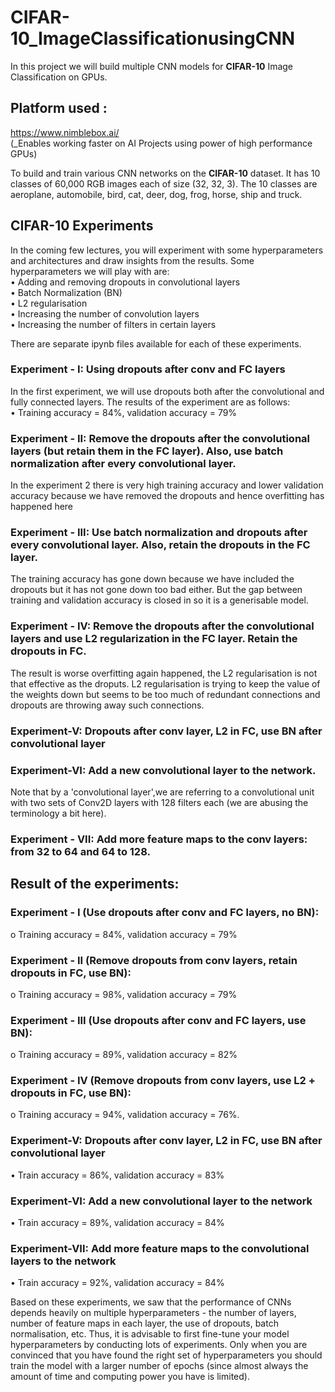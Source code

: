 # CIFAR-10_ImageClassificationusingCNN
In this project we will build multiple CNN models for **CIFAR-10** Image Classification on GPUs.

## Platform used :
https://www.nimblebox.ai/  
(_Enables working faster on AI Projects using power of high performance GPUs)

To build and train various CNN networks on the **CIFAR-10** dataset. It has 10 classes of 60,000 RGB images each of size (32, 32, 3). The 10 classes are aeroplane, automobile, bird, cat, deer, dog, frog, horse, ship and truck.

## CIFAR-10 Experiments  
In the coming few lectures, you will experiment with some hyperparameters and architectures and draw insights from the results. Some hyperparameters we will play with are:  
•	Adding and removing dropouts in convolutional layers  
•	Batch Normalization (BN)  
•	L2 regularisation  
•	Increasing the number of convolution layers  
•	Increasing the number of filters in certain layers     

There are separate ipynb files available for each of these experiments.  
 
### Experiment - I: Using dropouts after conv and FC layers  
In the first experiment, we will use dropouts both after the convolutional and fully connected layers. 
The results of the experiment are as follows:    
•	Training accuracy =  84%, validation accuracy = 79%

### Experiment - II: Remove the dropouts after the convolutional layers (but retain them in the FC layer). Also, use batch normalization after every convolutional layer.    
In the experiment 2 there is very high training accuracy and lower validation accuracy because we have removed the dropouts and hence overfitting has happened here  

### Experiment - III: Use batch normalization and dropouts after every convolutional layer. Also, retain the dropouts in the FC layer.  
The training accuracy has gone down because we have included the dropouts but it has not gone down too bad either. But the gap between training and validation accuracy is closed in so it is a generisable model.   

### Experiment - IV: Remove the dropouts after the convolutional layers and use L2 regularization in the FC layer. Retain the dropouts in FC.  
The result is worse overfitting again happened, the L2 regularisation is not that effective as the droputs. L2 regularisation is trying to keep the value of the weights down but seems to be too much of redundant connections and dropouts are throwing away such connections.  
### Experiment-V: Dropouts after conv layer, L2 in FC, use BN after convolutional layer  

### Experiment-VI: Add a new convolutional layer to the network. 
Note that by a 'convolutional layer',we are referring to a convolutional unit with two sets of Conv2D layers with 128 filters each (we are abusing the terminology a bit here).   

### Experiment - VII: Add more feature maps to the conv layers: from 32 to 64 and 64 to 128.    

## Result of the experiments:  
  
### Experiment - I (Use dropouts after conv and FC layers, no BN):   
o	Training accuracy =  84%, validation accuracy  =  79%  
### Experiment - II (Remove dropouts from conv layers, retain dropouts in FC, use BN):   
o	Training accuracy =  98%, validation accuracy  =  79%  
### Experiment - III (Use dropouts after conv and FC layers, use BN):  
o	Training accuracy =  89%, validation accuracy  =  82%  
### Experiment - IV (Remove dropouts from conv layers, use L2 + dropouts in FC, use BN):  
o	Training accuracy = 94%, validation accuracy = 76%.   
### Experiment-V: Dropouts after conv layer, L2 in FC, use BN after convolutional layer  
•	Train accuracy =  86%, validation accuracy = 83%  
### Experiment-VI: Add a new convolutional layer to the network  
•	Train accuracy =  89%, validation accuracy = 84%  
### Experiment-VII: Add more feature maps to the convolutional layers to the network  
•	Train accuracy =  92%, validation accuracy = 84%  

Based on these experiments, we saw that the performance of CNNs depends heavily on multiple hyperparameters - the number of layers, number of feature maps in each layer, the use of dropouts, batch normalisation, etc. Thus, it is advisable to first fine-tune your model hyperparameters by conducting lots of experiments. Only when you are convinced that you have found the right set of hyperparameters you should train the model with a larger number of epochs (since almost always the amount of time and computing power you have is limited).








